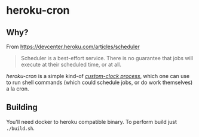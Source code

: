 # heroku-cron

## Why?

From https://devcenter.heroku.com/articles/scheduler

> Scheduler is a best-effort service. There is no guarantee that jobs will execute at their scheduled time, or at all.

*heroku-cron* is a simple kind-of [*custom-clock process*](https://devcenter.heroku.com/articles/scheduled-jobs-custom-clock-processes),
which one can use to run shell commands (which could schedule jobs, or do work themselves) a la cron.

## Building

You'll need docker to heroku compatible binary. To perform build just `./build.sh`.
